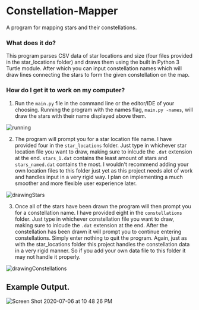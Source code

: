 # Constellation-Mapper
A program for mapping stars and their constellations.

### What does it do?
This program parses CSV data of star locations and size (four files provided in the star_locations folder) and draws them using the built in Python 3 Turtle module. After which you can input constellation names which will draw lines connecting the stars to form the given constellation on the map.

### How do I get it to work on my computer?

1. Run the `main.py` file in the command line or the editor/IDE of your choosing. Running the program with the names flag, `main.py -names`, will draw the stars with their name displayed above them.

![running](https://user-images.githubusercontent.com/63391309/86702389-885f2780-bfd8-11ea-95f2-4e40d9927663.gif)

2. The program will prompt you for a star location file name. I have provided four in the `star_locations` folder. Just type in whichever star location file you want to draw, making sure to inlcude the `.dat` extension at the end. `stars_1.dat` contains the least amount of stars and `stars_named.dat` contains the most. I wouldn't recommend adding your own location files to this folder just yet as this project needs alot of work and handles input in a very rigid way. I plan on implementing a much smoother and more flexible user experience later.

![drawingStars](https://user-images.githubusercontent.com/63391309/86702854-f4da2680-bfd8-11ea-839b-03fcc743d75c.gif)

3. Once all of the stars have been drawn the program will then prompt you for a constellation name. I have provided eight in the `constellations` folder. Just type in whichever constellation file you want to draw, making sure to inlcude the `.dat` extension at the end. After the constellation has been drawn it will prompt you to continue entering constellations. Simply enter nothing to quit the program. Again, just as with the star_locations folder this project handles the constellation data in a very rigid manner. So if you add your own data file to this folder it may not handle it properly.

![drawingConstellations](https://user-images.githubusercontent.com/63391309/86703520-9497b480-bfd9-11ea-80fc-384f90092883.gif)

## Example Output.

![Screen Shot 2020-07-06 at 10 48 26 PM](https://user-images.githubusercontent.com/63391309/86704979-0290ab80-bfdb-11ea-8598-d67d6c42720a.png)
